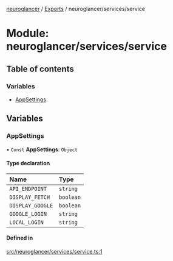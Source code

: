 [neuroglancer](../README.md) / [Exports](../modules.md) / neuroglancer/services/service

# Module: neuroglancer/services/service

## Table of contents

### Variables

- [AppSettings](neuroglancer_services_service.md#appsettings)

## Variables

### AppSettings

• `Const` **AppSettings**: `Object`

#### Type declaration

| Name | Type |
| :------ | :------ |
| `API_ENDPOINT` | `string` |
| `DISPLAY_FETCH` | `boolean` |
| `DISPLAY_GOOGLE` | `boolean` |
| `GOOGLE_LOGIN` | `string` |
| `LOCAL_LOGIN` | `string` |

#### Defined in

[src/neuroglancer/services/service.ts:1](https://github.com/ActiveBrainAtlas2/neuroglancer/blob/91617476/src/neuroglancer/services/service.ts#L1)
